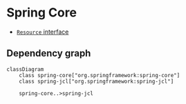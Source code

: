 # Spring Core

- [`Resource` interface](document/resource.md)

## Dependency graph

```mermaid
classDiagram
    class spring-core["org.springframework:spring-core"]
    class spring-jcl["org.springframework:spring-jcl"]
    
    spring-core..>spring-jcl
```